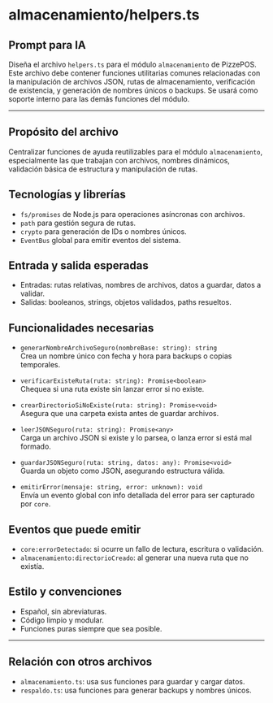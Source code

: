 # almacenamiento/helpers.ts

## Prompt para IA
Diseña el archivo `helpers.ts` para el módulo `almacenamiento` de PizzePOS. Este archivo debe contener funciones utilitarias comunes relacionadas con la manipulación de archivos JSON, rutas de almacenamiento, verificación de existencia, y generación de nombres únicos o backups. Se usará como soporte interno para las demás funciones del módulo.

---

## Propósito del archivo
Centralizar funciones de ayuda reutilizables para el módulo `almacenamiento`, especialmente las que trabajan con archivos, nombres dinámicos, validación básica de estructura y manipulación de rutas.

## Tecnologías y librerías
- `fs/promises` de Node.js para operaciones asíncronas con archivos.
- `path` para gestión segura de rutas.
- `crypto` para generación de IDs o nombres únicos.
- `EventBus` global para emitir eventos del sistema.

## Entrada y salida esperadas
- Entradas: rutas relativas, nombres de archivos, datos a guardar, datos a validar.
- Salidas: booleanos, strings, objetos validados, paths resueltos.

## Funcionalidades necesarias
- `generarNombreArchivoSeguro(nombreBase: string): string`  
  Crea un nombre único con fecha y hora para backups o copias temporales.

- `verificarExisteRuta(ruta: string): Promise<boolean>`  
  Chequea si una ruta existe sin lanzar error si no existe.

- `crearDirectorioSiNoExiste(ruta: string): Promise<void>`  
  Asegura que una carpeta exista antes de guardar archivos.

- `leerJSONSeguro(ruta: string): Promise<any>`  
  Carga un archivo JSON si existe y lo parsea, o lanza error si está mal formado.

- `guardarJSONSeguro(ruta: string, datos: any): Promise<void>`  
  Guarda un objeto como JSON, asegurando estructura válida.

- `emitirError(mensaje: string, error: unknown): void`  
  Envía un evento global con info detallada del error para ser capturado por `core`.

## Eventos que puede emitir
- `core:errorDetectado`: si ocurre un fallo de lectura, escritura o validación.
- `almacenamiento:directorioCreado`: al generar una nueva ruta que no existía.

## Estilo y convenciones
- Español, sin abreviaturas.
- Código limpio y modular.
- Funciones puras siempre que sea posible.

---

## Relación con otros archivos
- `almacenamiento.ts`: usa sus funciones para guardar y cargar datos.
- `respaldo.ts`: usa funciones para generar backups y nombres únicos.

